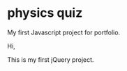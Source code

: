 # physics quiz
My first Javascript project for portfolio.


Hi, 

This is my first jQuery project. 
